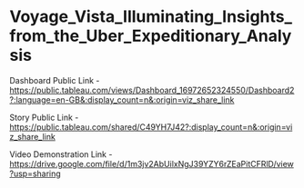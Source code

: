 # Voyage_Vista_Illuminating_Insights_from_the_Uber_Expeditionary_Analysis


Dashboard Public Link -https://public.tableau.com/views/Dashboard_16972652324550/Dashboard2?:language=en-GB&:display_count=n&:origin=viz_share_link

Story Public Link -https://public.tableau.com/shared/C49YH7J42?:display_count=n&:origin=viz_share_link

Video Demonstration Link -https://drive.google.com/file/d/1m3jv2AbUilxNgJ39YZY6rZEaPitCFRlD/view?usp=sharing
